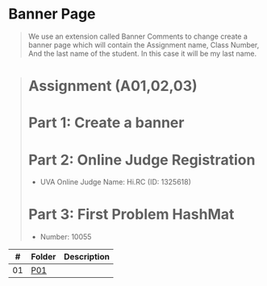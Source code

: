 # Banner Page

> We use an extension called Banner Comments to change create a banner page
> which will contain the Assignment name, Class Number, And the last name of
> the student. In this case it will be my last name.

># Assignment (A01,02,03) 
># Part 1: Create a banner
># Part 2: Online Judge Registration
> - UVA Online Judge Name: Hi.RC (ID: 1325618)
># Part 3: First Problem HashMat
> -  Number: 10055

|   #   | Folder | Description |
| :---: | ------ | ----------- |
|   01  | [P01]()